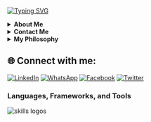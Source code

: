[![Typing SVG](https://readme-typing-svg.herokuapp.com?font=Fira+Code&weight=900&size=25&pause=1000&width=435&lines=%F0%9F%91%8BHello%2C+I'm+GOLDSMITH+GOULA;%F0%9F%9A%80I'm+a+Web+Developer.+;%F0%9F%8C%9FI'm+Available+for+new+deals%F0%9F%92%BC)](https://git.io/typing-svg)



<details>
  <summary><strong>About Me</strong></summary>

  - 🔭 I'm a Web Developer.
  - 🌍 Based in Cameroon.
  - 📚 Currently studying at Yaounde International Business School.
</details>


<details>
  <summary><strong>Contact Me</strong></summary>

  - 📞 Phone: +237 681335213
  - 📧 Email: goldsmithgoula@gmail.com
</details>

<details>
  <summary><strong>My Philosophy</strong></summary>

  Learn Dream Innovate Code Repeat
</details>

## 🌐 Connect with me:
[![LinkedIn](https://img.shields.io/badge/LinkedIn-%230077B5.svg?logo=linkedin&logoColor=white)](https://www.linkedin.com/in/tchouala-goula-ii-goldsmith-245313246?utm_source=share&utm_campaign=share_via&utm_content=profile&utm_medium=android_app)
[![WhatsApp](https://img.shields.io/badge/WhatsApp-25D366?style=flat-square&logo=whatsapp&logoColor=white)](https://wa.me/qr/DY4FNJMK7YFOK1)
[![Facebook](https://img.shields.io/badge/Facebook-%231877F2.svg?logo=Facebook&logoColor=white)](https://www.facebook.com/profile.php?id=61552171529424)
[![Twitter](https://img.shields.io/badge/Twitter-%231DA1F2.svg?logo=Twitter&logoColor=white)](https://x.com/Tchouala_?t=HtQ-lRNsFeIjCJMLftARGg&s=09)


<div class="languages-frameworks-tools">
  <h3>Languages, Frameworks, and Tools</h3>
  <div class="skills-grid">
    <img src="https://skillicons.dev/icons?i=react,expressjs,nodejs,mongodb,nextjs,figma,github,html,css,tailwind,js,typescript,c,cpp,vscode" alt="skills logos">
  </div>
</div>

</div>

